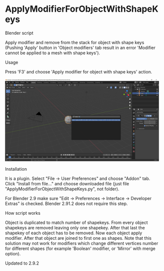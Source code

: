 # ApplyModifierForObjectWithShapeKeys
Blender script

Apply modifier and remove from the stack for object with shape keys (Pushing 'Apply' button in 'Object modifiers' tab result in an error 'Modifier cannot be applied to a mesh with shape keys').

Usage

Press 'F3' and choose 'Apply modifier for object with shape keys' action.

![screen](screen.png 'Addon location')

Installation

It is a plugin. Select "File -> User Preferences" and choose "Addon" tab. Click "Install from file..." and choose downloaded file (just file "ApplyModifierForObjectWithShapeKeys.py", not folder).

For Blender 2.9 make sure "Edit -> Preferences -> Interface -> Developer Extras" is checked. Blender 2.91.2 does not require this step.

How script works

Object is duplicated to match number of shapekeys. From every object shapekeys are removed leaving only one shapekey. After that last the shapekey of each object has to be removed. Now each object apply modifier. After that object are joined to first one as shapes.
Note that this solution may not work for modifiers which change different vertices number for different shapes (for example 'Boolean' modifier, or 'Mirror' with merge option).

Updated to 2.9.2
